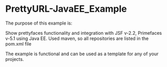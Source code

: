 PrettyURL-JavaEE_Example
========================
The purpose of this example is:

Show prettyfaces functionality and integration with JSF v-2.2, Primefaces v-5.1 using Java EE.
Used maven, so all repositories are listed in the pom.xml file

The example is functional and can be used as a template for any of your projects.
